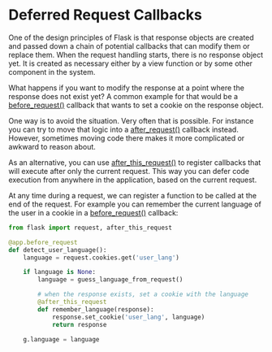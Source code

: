 # Deferred Request Callbacks

One of the design principles of Flask is that response objects are created and passed down a chain of potential callbacks that can modify them or replace them. When the request handling starts, there is no response object yet. It is created as necessary either by a view function or by some other component in the system.

What happens if you want to modify the response at a point where the response does not exist yet? A common example for that would be a [before_request()](https://flask.palletsprojects.com/en/2.3.x/api/#flask.Flask.before_request) callback that wants to set a cookie on the response object.

One way is to avoid the situation. Very often that is possible. For instance you can try to move that logic into a [after_request()](https://flask.palletsprojects.com/en/2.3.x/api/#flask.Flask.after_request) callback instead. However, sometimes moving code there makes it more complicated or awkward to reason about.

As an alternative, you can use [after_this_request()](https://flask.palletsprojects.com/en/2.3.x/api/#flask.after_this_request) to register callbacks that will execute after only the current request. This way you can defer code execution from anywhere in the application, based on the current request.

At any time during a request, we can register a function to be called at the end of the request. For example you can remember the current language of the user in a cookie in a [before_request()](https://flask.palletsprojects.com/en/2.3.x/api/#flask.Flask.before_request) callback:

```python
from flask import request, after_this_request

@app.before_request
def detect_user_language():
    language = request.cookies.get('user_lang')

    if language is None:
        language = guess_language_from_request()

        # when the response exists, set a cookie with the language
        @after_this_request
        def remember_language(response):
            response.set_cookie('user_lang', language)
            return response

    g.language = language
```
